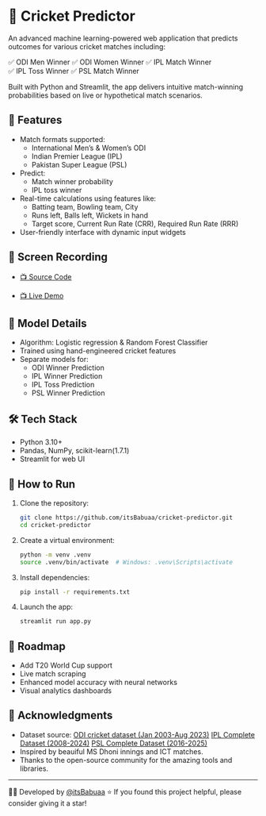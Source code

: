 # 🏏 Cricket Predictor

An advanced machine learning-powered web application that predicts outcomes for various cricket matches including:

✅ ODI Men Winner
✅ ODI Women Winner
✅ IPL Match Winner  
✅ IPL Toss Winner
✅ PSL Match Winner  

Built with Python and Streamlit, the app delivers intuitive match-winning probabilities based on live or hypothetical match scenarios.


## 🚀 Features

- Match formats supported:
  - International Men’s & Women’s ODI
  - Indian Premier League (IPL)
  - Pakistan Super League (PSL)
- Predict:
  - Match winner probability
  - IPL toss winner
- Real-time calculations using features like:
  - Batting team, Bowling team, City
  - Runs left, Balls left, Wickets in hand
  - Target score, Current Run Rate (CRR), Required Run Rate (RRR)
- User-friendly interface with dynamic input widgets


## 🎥 Screen Recording

- [📺 Source Code](https://youtu.be/DNCX2eMaeeU)
 
- [📺 Live Demo](https://youtu.be/h7CiaXpHkFI)


## 🧠 Model Details

- Algorithm: Logistic regression & Random Forest Classifier
- Trained using hand-engineered cricket features
- Separate models for:
  - ODI Winner Prediction
  - IPL Winner Prediction
  - IPL Toss Prediction
  - PSL Winner Prediction


## 🛠️ Tech Stack

- Python 3.10+
- Pandas, NumPy, scikit-learn(1.7.1)
- Streamlit for web UI


## 🔧 How to Run

1. Clone the repository:
   ```bash
   git clone https://github.com/itsBabuaa/cricket-predictor.git
   cd cricket-predictor
    ```

2. Create a virtual environment:

   ```bash
   python -m venv .venv
   source .venv/bin/activate  # Windows: .venv\Scripts\activate
   ```

3. Install dependencies:

   ```bash
   pip install -r requirements.txt
   ```

4. Launch the app:

   ```bash
   streamlit run app.py
   ```


## 🚧 Roadmap

* Add T20 World Cup support
* Live match scraping
* Enhanced model accuracy with neural networks
* Visual analytics dashboards


## 🙏 Acknowledgments

- Dataset source:
[ODI cricket dataset (Jan 2003-Aug 2023)](https://www.kaggle.com/datasets/sritata/odi-dataset-jan-2002-aug-2023?select=ODI_match_data.csv)
[IPL Complete Dataset (2008-2024)](https://www.kaggle.com/datasets/patrickb1912/ipl-complete-dataset-20082020)
[PSL Complete Dataset (2016-2025)](https://www.kaggle.com/datasets/zeeshanahmad124586/psl-complete-dataset-2016-2025)
- Inspired by beauiful MS Dhoni innings and ICT matches.
- Thanks to the open-source community for the amazing tools and libraries.

---
👨‍💻 Developed by [@itsBabuaa](https://github.com/itsBabuaa)
⭐ If you found this project helpful, please consider giving it a star!

